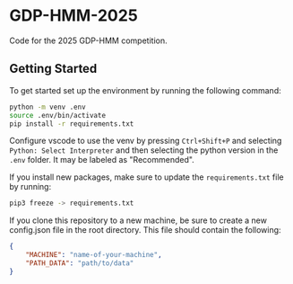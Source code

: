 # GDP-HMM-2025
Code for the 2025 GDP-HMM competition.

## Getting Started

To get started set up the environment by running the following command:
```bash
python -m venv .env
source .env/bin/activate
pip install -r requirements.txt
```

Configure vscode to use the venv by pressing `Ctrl+Shift+P` and selecting `Python: Select Interpreter` and then selecting the python version in the `.env` folder. It may be labeled as "Recommended".

If you install new packages, make sure to update the `requirements.txt` file by running:
```bash
pip3 freeze -> requirements.txt
```

If you clone this repository to a new machine, be sure to create a new config.json file in the root directory. This file should contain the following:
```json
{
    "MACHINE": "name-of-your-machine",
    "PATH_DATA": "path/to/data"
}
```
